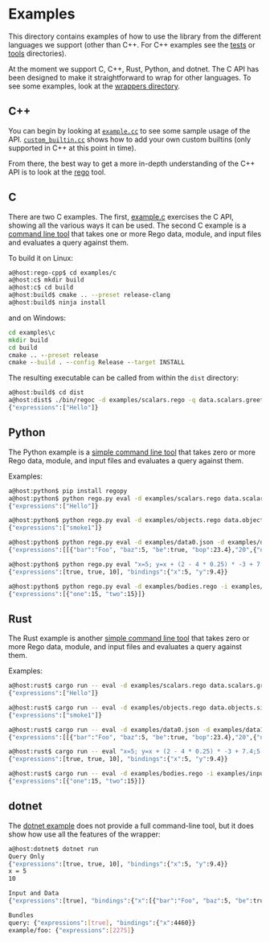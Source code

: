 # Examples

This directory contains examples of how to use the library from the different
languages we support (other than C++. For C++ examples see the
[tests](../tests) or [tools](../tools) directories).

At the moment we support C, C++, Rust, Python, and dotnet. The C API has been
designed to make it straightforward to wrap for other languages. To see some
examples, look at the [wrappers directory](../wrappers).

## C++
You can begin by looking at [`example.cc`](./cpp/example.cc) to see some sample
usage of the API. [`custom_builtin.cc`](./cpp/custom_builtin.cc) shows how to
add your own custom builtins (only supported in C++ at this point in time).

From there, the best way to get a more in-depth understanding of the C++ API
is to look at the [rego](../tools/main.cc) tool.

## C
There are two C examples. The first, [example.c](c/example.c) exercises the C API,
showing all the various ways it can be used. The second C example is a
[command line tool](c/main.c) that takes one or more
Rego data, module, and input files and evaluates a query against them.

To build it on Linux:
```bash
a@host:rego-cpp$ cd examples/c
a@host:c$ mkdir build
a@host:c$ cd build
a@host:build$ cmake .. --preset release-clang
a@host:build$ ninja install
```

and on Windows:

```cmd
cd examples\c
mkdir build
cd build
cmake .. --preset release
cmake --build . --config Release --target INSTALL
```

The resulting executable can be called from within the `dist` directory:

```bash
a@host:build$ cd dist
a@host:dist$ ./bin/regoc -d examples/scalars.rego -q data.scalars.greeting
{"expressions":["Hello"]}
```

## Python
The Python example is a [simple command line tool](python/rego.py) that takes zero or more
Rego data, module, and input files and evaluates a query against them.

Examples:

```bash
a@host:python$ pip install regopy
a@host:python$ python rego.py eval -d examples/scalars.rego data.scalars.greeting
{"expressions":["Hello"]}

a@host:python$ python rego.py eval -d examples/objects.rego data.objects.sites[1].name
{"expressions":["smoke1"]}

a@host:python$ python rego.py eval -d examples/data0.json -d examples/data1.json -d examples/objects.rego -i examples/input0.json "[data.one, input.b, data.objects.sites[1]]"
{"expressions":[[{"bar":"Foo", "baz":5, "be":true, "bop":23.4},"20",{"name":"smoke1"}]]}

a@host:python$ python rego.py eval "x=5; y=x + (2 - 4 * 0.25) * -3 + 7.4;2 * 5"
{"expressions":[true, true, 10], "bindings":{"x":5, "y":9.4}}

a@host:python$ python rego.py eval -d examples/bodies.rego -i examples/input1.json data.bodies.e
{"expressions":[{"one":15, "two":15}]}
```


## Rust
The Rust example is another [simple command line tool](rust/src/main.rs) that takes zero or more
Rego data, module, and input files and evaluates a query against them.

Examples:

```bash
a@host:rust$ cargo run -- eval -d examples/scalars.rego data.scalars.greeting
{"expressions":["Hello"]}

a@host:rust$ cargo run -- eval -d examples/objects.rego data.objects.sites[1].name
{"expressions":["smoke1"]}

a@host:rust$ cargo run -- eval -d examples/data0.json -d examples/data1.json -d examples/objects.rego -i examples/input0.json "[data.one, input.b, data.objects.sites[1]]"
{"expressions":[[{"bar":"Foo", "baz":5, "be":true, "bop":23.4},"20",{"name":"smoke1"}]]}

a@host:rust$ cargo run -- eval "x=5; y=x + (2 - 4 * 0.25) * -3 + 7.4;5 * 2"
{"expressions":[true, true, 10], "bindings":{"x":5, "y":9.4}}

a@host:rust$ cargo run -- eval -d examples/bodies.rego -i examples/input1.json data.bodies.e
{"expressions":[{"one":15, "two":15}]}
```

## dotnet
The [dotnet example](dotnet/Program.cs) does not provide a full command-line tool,
but it does show how use all the features of the wrapper:

```bash
a@host:dotnet$ dotnet run
Query Only
{"expressions":[true, true, 10], "bindings":{"x":5, "y":9.4}}
x = 5
10

Input and Data
{"expressions":[true], "bindings":{"x":[{"bar":"Foo", "baz":5, "be":true, "bop":23.4},"20",{"name":"smoke1"}]}}

Bundles
query: {"expressions":[true], "bindings":{"x":4460}}
example/foo: {"expressions":[2275]}
```
